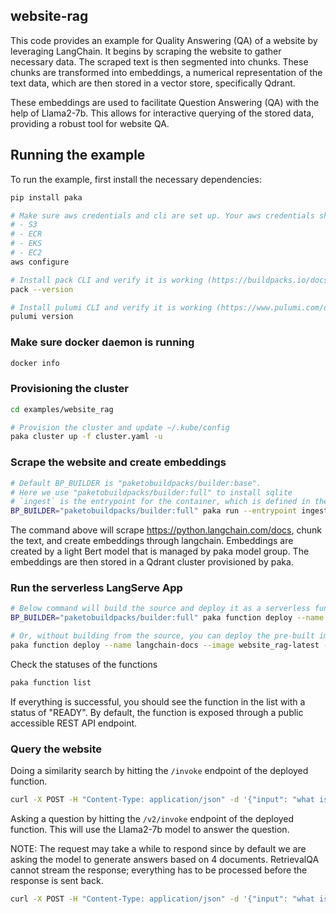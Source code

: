 ## website-rag
This code provides an example for Quality Answering (QA) of a website by leveraging LangChain. It begins by scraping the website to gather necessary data. The scraped text is then segmented into chunks. These chunks are transformed into embeddings, a numerical representation of the text data, which are then stored in a vector store, specifically Qdrant.

These embeddings are used to facilitate Question Answering (QA) with the help of Llama2-7b. This allows for interactive querying of the stored data, providing a robust tool for website QA.

## Running the example

To run the example, first install the necessary dependencies:
```bash
pip install paka

# Make sure aws credentials and cli are set up. Your aws credentials should have access to the following services:
# - S3
# - ECR
# - EKS
# - EC2
aws configure

# Install pack CLI and verify it is working (https://buildpacks.io/docs/for-platform-operators/how-to/integrate-ci/pack/)
pack --version

# Install pulumi CLI and verify it is working (https://www.pulumi.com/docs/install/)
pulumi version
```

### Make sure docker daemon is running
```bash
docker info
```

### Provisioning the cluster

```bash
cd examples/website_rag

# Provision the cluster and update ~/.kube/config
paka cluster up -f cluster.yaml -u
```

### Scrape the website and create embeddings


```bash
# Default BP_BUILDER is "paketobuildpacks/builder:base".
# Here we use "paketobuildpacks/builder:full" to install sqlite
# `ingest` is the entrypoint for the container, which is defined in the Procfile.
BP_BUILDER="paketobuildpacks/builder:full" paka run --entrypoint ingest --source .
```

The command above will scrape https://python.langchain.com/docs, chunk the text, and create embeddings through langchain. Embeddings are created by a light Bert model that is managed by paka model group. The embeddings are then stored in a Qdrant cluster provisioned by paka.

### Run the serverless LangServe App

```bash
# Below command will build the source and deploy it as a serverless function.
BP_BUILDER="paketobuildpacks/builder:full" paka function deploy --name langchain-docs --source . --entrypoint serve

# Or, without building from the source, you can deploy the pre-built image
paka function deploy --name langchain-docs --image website_rag-latest --entrypoint serve
```

Check the statuses of the functions
```bash
paka function list
```

If everything is successful, you should see the function in the list with a status of "READY". By default, the function is exposed through a public accessible REST API endpoint.

### Query the website

Doing a similarity search by hitting the `/invoke` endpoint of the deployed function.

```bash
curl -X POST -H "Content-Type: application/json" -d '{"input": "what is langchain"}' http://langchain-docs.default.xxxx.sslip.io/invoke
```

Asking a question by hitting the `/v2/invoke` endpoint of the deployed function. This will use the Llama2-7b model to answer the question.

NOTE: The request may take a while to respond since by default we are asking the model to generate answers based on 4 documents. RetrievalQA cannot stream the response; everything has to be processed before the response is sent back.

```bash
curl -X POST -H "Content-Type: application/json" -d '{"input": "what is langchain"}' http://langchain-docs.default.xxxx.sslip.io/v2/invoke
```
